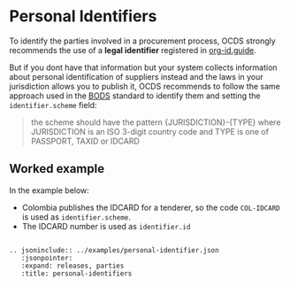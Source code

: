 # Personal Identifiers

To identify the parties involved in a procurement process, OCDS strongly recommends the use of a **legal identifier** 
registered in [org-id.guide](http://org-id.guide/).

But if you dont have that information but your system collects information about personal identification of suppliers instead
and the laws in your jurisdiction allows you to publish it, OCDS recommends to follow the same approach used in the 
[BODS](http://standard.openownership.org/en/schema-beta-2/schema/guidance/identifiers.html?#shared-identifiers) standard
to identify them and setting the `identifier.scheme` field:

> the scheme should have the pattern {JURISDICTION}-{TYPE} where JURISDICTION is an ISO 3-digit country code and TYPE
> is one of PASSPORT, TAXID or IDCARD

## Worked example

In the example below:

* Colombia publishes the IDCARD for a tenderer, so the code `COL-IDCARD` is used as `identifier.scheme`.
* The IDCARD number is used as `identifier.id`


```eval_rst

.. jsoninclude:: ../examples/personal-identifier.json
   :jsonpointer: 
   :expand: releases, parties
   :title: personal-identifiers

```

